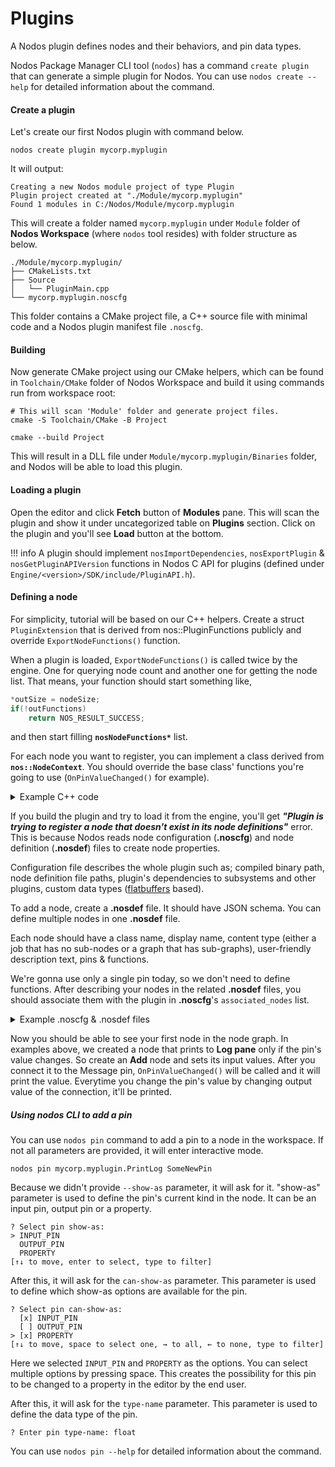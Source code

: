 # Plugins

A Nodos plugin defines nodes and their behaviors, and pin data types.

Nodos Package Manager CLI tool (`nodos`) has a command `create plugin` that can generate a simple plugin for Nodos. You can use `nodos create --help` for detailed information about the command.

#### Create a plugin
Let's create our first Nodos plugin with command below.

```shell
nodos create plugin mycorp.myplugin
```

It will output:
```plaintext
Creating a new Nodos module project of type Plugin
Plugin project created at "./Module/mycorp.myplugin"
Found 1 modules in C:/Nodos/Module/mycorp.myplugin
```

This will create a folder named `mycorp.myplugin` under `Module` folder of **Nodos Workspace** (where `nodos` tool resides) with folder structure as below.

```plaintext
./Module/mycorp.myplugin/
├── CMakeLists.txt
├── Source
│   └── PluginMain.cpp
└── mycorp.myplugin.noscfg
```

This folder contains a CMake project file, a C++ source file with minimal code and a Nodos plugin manifest file `.noscfg`.

#### Building
Now generate CMake project using our CMake helpers, which can be found in `Toolchain/CMake` folder of Nodos Workspace and build it using commands run from workspace root:

```shell
# This will scan 'Module' folder and generate project files.
cmake -S Toolchain/CMake -B Project
```

```shell
cmake --build Project
```

This will result in a DLL file under `Module/mycorp.myplugin/Binaries` folder, and Nodos will be able to load this plugin.

#### Loading a plugin
Open the editor and click **Fetch** button of **Modules** pane. This will scan the plugin and show it under uncategorized table on **Plugins** section. Click on the plugin and you'll see **Load** button at the bottom. 

!!! info
    A plugin should implement `nosImportDependencies`, `nosExportPlugin` & `nosGetPluginAPIVersion` functions in Nodos C API for plugins (defined under `Engine/<version>/SDK/include/PluginAPI.h`).

#### Defining a node

For simplicity, tutorial will be based on our C++ helpers. Create a struct `PluginExtension` that is derived from nos::PluginFunctions publicly and override `ExportNodeFunctions()` function.

When a plugin is loaded, `ExportNodeFunctions()` is called twice by the engine. One for querying node count and another one for getting the node list. That means, your function should start something like,

```cpp
*outSize = nodeSize;
if(!outFunctions) 
    return NOS_RESULT_SUCCESS;
```
and then start filling **`nosNodeFunctions*`** list.

For each node you want to register, you can implement a class derived from **`nos::NodeContext`**. You should override the base class' functions you're going to use (`OnPinValueChanged()` for example).

<details>

<summary>Example C++ code</summary>

Registering a node that gets float from input pin and prints it on Log pane
```cpp
#include <Nodos/PluginAPI.h>
#include <Nodos/PluginHelpers.hpp>
#include <Nodos/Helpers.hpp>

NOS_INIT() // Defines nosGetPluginAPIVersion
NOS_BEGIN_IMPORT_DEPS() // Defines nosImportDependencies and makes nosEngineServices available as 'nosEngine'.
    // If you have dependencies, you can define them here like
    // NOS_IMPORT_DEP("mycorp.somedep", "1.0.0"...)
NOS_END_IMPORT_DEPS()

struct PrintLogPaneNodeContext : nos::NodeContext
{
    PrintLogPaneNodeContext(const nosFbNode* node) : nos::NodeContext(node)
    {
    }

    void OnPinValueChanged(nos::Name pinName, nosUUID pinId, nosBuffer value) override
    {
        if (pinName == NOS_NAME_STATIC("Message"))
        {
            auto* floatInfo = nos::InterpretPinValue<float>(value);
            nosEngine.LogI(std::to_string(*floatInfo).c_str());
        }
    }
};

nosResult RegisterPrintLogPaneNode(nosNodeFunctions* outFunctions)
{
    NOS_BIND_NODE_CLASS(NOS_NAME("mycorp.myplugin.PrintLog"), 
        PrintLogPaneNodeContext, 
        outFunctions)
    return NOS_RESULT_SUCCESS;
}

struct PluginExtension : public nos::PluginFunctions
{
    virtual nosResult ExportNodeFunctions(size_t& outSize, nosNodeFunctions** outFunctions) override
    {
        outSize = 1;
        if (!outFunctions)
            return NOS_RESULT_SUCCESS;

        NOS_RETURN_ON_FAILURE(RegisterPrintLogPaneNode(outFunctions[0]));
        return NOS_RESULT_SUCCESS;
    }
};

NOS_EXPORT_PLUGIN_FUNCTIONS(PluginExtension);
```

</details>

If you build the plugin and try to load it from the engine, you'll get ***"Plugin is trying to register a node that doesn't exist in its node definitions"*** error. This is because Nodos reads node configuration (**.noscfg**) and node definition (**.nosdef**) files to create node properties.

Configuration file describes the whole plugin such as; compiled binary path, node definition file paths, plugin's dependencies to subsystems and other plugins, custom data types ([flatbuffers](https://flatbuffers.dev/) based).

To add a node, create a **.nosdef** file. It should have JSON schema. You can define multiple nodes in one **.nosdef** file.

Each node should have a class name, display name, content type (either a job that has no sub-nodes or a graph that has sub-graphs), user-friendly description text, pins & functions.

We're gonna use only a single pin today, so we don't need to define functions. After describing your nodes in the related **.nosdef** files, you should associate them with the plugin in **.noscfg**'s `associated_nodes` list.


<details>
<summary>Example .noscfg & .nosdef files</summary>

Registering a node that gets float from input pin and prints it on <b>Log pane</b>
<details>
<summary>.nosdef</summary>
```json
{
    "nodes":[
        {
            "class_name": "PrintLog",
            "display_name": "Test to Log",
            "contents_type": "Job",
            "description": "Prints the inputted float into log",
            "pins": [
                {
                    "name": "Message",
                    "type_name": "float",
                    "show_as": "INPUT_PIN",
                    "can_show_as": "INPUT_PIN_ONLY"
                }
            ]
        }
    ]
}
```
</details>

<details>
<summary>.noscfg</summary>
```json
{
    "info": {
        "id": {
            "name": "mycorp.myplugin",
            "version": "0.1.0"
        },
        "display_name": "mycorp.myplugin",
        "description": "",
        "dependencies": []
    },
    "binary_path": "./Binaries/mycorp.myplugin",
    "node_definitions": [
        "PrintLog.nosdef"
    ],
    "defaults": [],
    "custom_types": [],
    "associated_nodes": [
        {
            "category": "Sample",
            "class_name": "PrintLog",
            "display_name": "Print Log"
        }
    ]
}
```
</details>

</details>

Now you should be able to see your first node in the node graph. In examples above, we created a node that prints to **Log pane** only if the pin's value changes. So create an **Add** node and sets its input values. After you connect it to the Message pin, `OnPinValueChanged()` will be called and it will print the value. Everytime you change the pin's value by changing output value of the connection, it'll be printed.

##### Using nodos CLI to add a pin
You can use `nodos pin` command to add a pin to a node in the workspace. If not all parameters are provided, it will enter interactive mode.

```shell
nodos pin mycorp.myplugin.PrintLog SomeNewPin
```
Because we didn't provide `--show-as` parameter, it will ask for it. "show-as" parameter is used to define the pin's current kind in the node. It can be an input pin, output pin or a property.

```plaintext
? Select pin show-as:
> INPUT_PIN
  OUTPUT_PIN
  PROPERTY
[↑↓ to move, enter to select, type to filter]
```

After this, it will ask for the `can-show-as` parameter. This parameter is used to define which show-as options are available for the pin.

```plaintext
? Select pin can-show-as:
  [x] INPUT_PIN
  [ ] OUTPUT_PIN
> [x] PROPERTY
[↑↓ to move, space to select one, → to all, ← to none, type to filter]
```
Here we selected `INPUT_PIN` and `PROPERTY` as the options. You can select multiple options by pressing space.
This creates the possibility for this pin to be changed to a property in the editor by the end user.

After this, it will ask for the `type-name` parameter. This parameter is used to define the data type of the pin.

```plaintext
? Enter pin type-name: float
```

You can use `nodos pin --help` for detailed information about the command.
